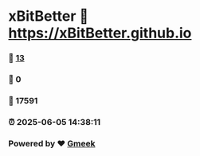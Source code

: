 # xBitBetter :link: https://xBitBetter.github.io 
### :page_facing_up: [13](https://xBitBetter.github.io/tag.html) 
### :speech_balloon: 0 
### :hibiscus: 17591 
### :alarm_clock: 2025-06-05 14:38:11 
### Powered by :heart: [Gmeek](https://github.com/Meekdai/Gmeek)
